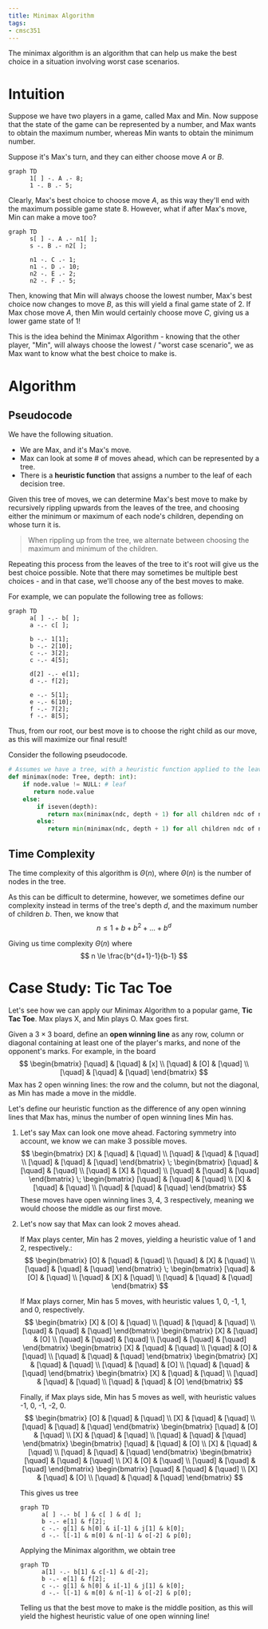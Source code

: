 ```yaml
---
title: Minimax Algorithm
tags:
- cmsc351
---
```


The minimax algorithm is an algorithm that can help us make the best choice in a situation involving worst case scenarios.

# Intuition
Suppose we have two players in a game, called Max and Min. Now suppose that the state of the game can be represented by a number, and Max wants to obtain the maximum number, whereas Min wants to obtain the minimum number.

Suppose it's Max's turn, and they can either choose move $A$ or $B$.

```mermaid
graph TD
      1[ ] -. A .- 8;
      1 -. B .- 5;
```

Clearly, Max's best choice to choose move $A$, as this way they'll end with the maximum possible game state 8. However, what if after Max's move, Min can make a move too?

```mermaid
graph TD
      s[ ] -. A .- n1[ ];
      s -. B .- n2[ ];

      n1 -. C .- 1;
      n1 -. D .- 10;
      n2 -. E .- 2;
      n2 -. F .- 5;
```

Then, knowing that Min will always choose the lowest number, Max's best choice now changes to move $B$, as this will yield a final game state of 2. If Max chose move $A$, then Min would certainly choose move $C$, giving us a lower game state of 1!

This is the idea behind the Minimax Algorithm - knowing that the other player, "Min", will always choose the lowest / "worst case scenario", we as Max want to know what the best choice to make is.

# Algorithm
## Pseudocode
We have the following situation.
- We are Max, and it's Max's move.
- Max can look at some # of moves ahead, which can be represented by a tree.
- There is a **heuristic function** that assigns a number to the leaf of each decision tree.

Given this tree of moves, we can determine Max's best move to make by recursively rippling upwards from the leaves of the tree, and choosing either the minimum or maximum of each node's children, depending on whose turn it is.
> When rippling up from the tree, we alternate between choosing the maximum and minimum of the children.

Repeating this process from the leaves of the tree to it's root will give us the best choice possible. Note that there may sometimes be multiple best choices - and in that case, we'll choose any of the best moves to make.

For example, we can populate the following tree as follows:

```mermaid
graph TD
      a[ ] -.- b[ ];
      a -.- c[ ];

      b -.- 1[1];
      b -.- 2[10];
      c -.- 3[2];
      c -.- 4[5];

      d[2] -.- e[1];
      d -.- f[2];

      e -.- 5[1];
      e -.- 6[10];
      f -.- 7[2];
      f -.- 8[5];
```
Thus, from our root, our best move is to choose the right child as our move, as this will maximize our final result!

Consider the following pseudocode.

```python
# Assumes we have a tree, with a heuristic function applied to the leaves.
def minimax(node: Tree, depth: int):
    if node.value != NULL: # leaf
       return node.value
    else:
        if iseven(depth):
           return max(minimax(ndc, depth + 1) for all children ndc of node)
        else:
           return min(minimax(ndc, depth + 1) for all children ndc of node)
```

## Time Complexity 
The time complexity of this algorithm is $\Theta(n)$, where $\Theta(n)$ is the number of nodes in the tree.

As this can be difficult to determine, however, we sometimes define our complexity instead in terms of the tree's depth $d$, and the maximum number of children $b$. Then, we know that
$$
n \le 1 + b + b^2 + \dots + b^d
$$

Giving us time complexity $\Theta(n)$ where
$$
n \le \frac{b^{d+1}-1}{b-1}
$$

# Case Study: Tic Tac Toe
Let's see how we can apply our Minimax Algorithm to a popular game, **Tic Tac Toe**. Max plays X, and Min plays O. Max goes first.

Given a $3 \times 3$ board, define an **open winning line** as any row, column or diagonal containing at least one of the player's marks, and none of the opponent's marks. For example, in the board
$$
\begin{bmatrix}
        [\quad] & [\quad] & [x] \\
        [\quad] & [O] & [\quad] \\
        [\quad] & [\quad] & [\quad]
\end{bmatrix}
$$
Max has 2 open winning lines: the row and the column, but not the diagonal, as Min has made a move in the middle.

Let's define our heuristic function as the difference of any open winning lines that Max has, minus the number of open winning lines Min has.

1. Let's say Max can look one move ahead. Factoring symmetry into account, we know we can make 3 possible moves.
   $$
   \begin{bmatrix}
           [X] & [\quad] & [\quad] \\
           [\quad] & [\quad] & [\quad] \\
           [\quad] & [\quad] & [\quad]
   \end{bmatrix} \;
   \begin{bmatrix}
           [\quad] & [\quad] & [\quad] \\
           [\quad] & [X] & [\quad] \\
           [\quad] & [\quad] & [\quad]
   \end{bmatrix} \;
   \begin{bmatrix}
           [\quad] & [\quad] & [\quad] \\
           [X] & [\quad] & [\quad] \\
           [\quad] & [\quad] & [\quad]
   \end{bmatrix}
   $$
   These moves have open winning lines 3, 4, 3 respectively, meaning we would choose the middle as our first move.

2. Let's now say that Max can look 2 moves ahead.

   If Max plays center, Min has 2 moves, yielding a heuristic value of 1 and 2, respectively.:
   $$
   \begin{bmatrix}
           [O] & [\quad] & [\quad] \\
           [\quad] & [X] & [\quad] \\
           [\quad] & [\quad] & [\quad]
   \end{bmatrix} \;
   \begin{bmatrix}
           [\quad] & [O] & [\quad] \\
           [\quad] & [X] & [\quad] \\
           [\quad] & [\quad] & [\quad]
   \end{bmatrix}
   $$

   If Max plays corner, Min has 5 moves, with heuristic values 1, 0, -1, 1, and 0, respectively.
   $$
   \begin{bmatrix}
           [X] & [O] & [\quad] \\
           [\quad] & [\quad] & [\quad] \\
           [\quad] & [\quad] & [\quad]
   \end{bmatrix}
   \begin{bmatrix}
           [X] & [\quad] & [O] \\
           [\quad] & [\quad] & [\quad] \\
           [\quad] & [\quad] & [\quad]
   \end{bmatrix}
   \begin{bmatrix}
           [X] & [\quad] & [\quad] \\
           [\quad] & [O] & [\quad] \\
           [\quad] & [\quad] & [\quad]
   \end{bmatrix}
   \begin{bmatrix}
           [X] & [\quad] & [\quad] \\
           [\quad] & [\quad] & [O] \\
           [\quad] & [\quad] & [\quad]
   \end{bmatrix}
   \begin{bmatrix}
           [X] & [\quad] & [\quad] \\
           [\quad] & [\quad] & [\quad] \\
           [\quad] & [\quad] & [O]
   \end{bmatrix}
   $$

   Finally, if Max plays side, Min has 5 moves as well, with heuristic values -1, 0, -1, -2, 0.
   $$
   \begin{bmatrix}
           [O] & [\quad] & [\quad] \\
           [X] & [\quad] & [\quad] \\
           [\quad] & [\quad] & [\quad]
   \end{bmatrix}
   \begin{bmatrix}
           [\quad] & [O] & [\quad] \\
           [X] & [\quad] & [\quad] \\
           [\quad] & [\quad] & [\quad]
   \end{bmatrix}
   \begin{bmatrix}
           [\quad] & [\quad] & [O] \\
           [X] & [\quad] & [\quad] \\
           [\quad] & [\quad] & [\quad]
   \end{bmatrix}
   \begin{bmatrix}
           [\quad] & [\quad] & [\quad] \\
           [X] & [O] & [\quad] \\
           [\quad] & [\quad] & [\quad]
   \end{bmatrix}
   \begin{bmatrix}
           [\quad] & [\quad] & [\quad] \\
           [X] & [\quad] & [O] \\
           [\quad] & [\quad] & [\quad]
   \end{bmatrix}
   $$

   This gives us tree
   ```mermaid
   graph TD
         a[ ] -.- b[ ] & c[ ] & d[ ];
         b -.- e[1] & f[2];
         c -.- g[1] & h[0] & i[-1] & j[1] & k[0];
         d -.- l[-1] & m[0] & n[-1] & o[-2] & p[0];
   ```
   Applying the Minimax algorithm, we obtain tree
   ```mermaid
   graph TD
         a[1] -.- b[1] & c[-1] & d[-2];
         b -.- e[1] & f[2];
         c -.- g[1] & h[0] & i[-1] & j[1] & k[0];
         d -.- l[-1] & m[0] & n[-1] & o[-2] & p[0];
   ```
   Telling us that the best move to make is the middle position, as this will yield the highest heuristic value of one open winning line!
